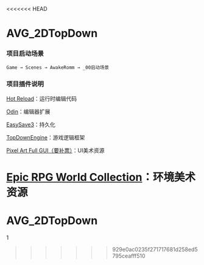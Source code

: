 <<<<<<< HEAD
# AVG_2DTopDown
### 项目启动场景
    Game → Scenes → AwakeRomm → _00启动场景
### 项目插件说明
[Hot Reload](https://assetstore.unity.com/packages/tools/utilities/hot-reload-edit-code-without-compiling-254358)：运行时编辑代码

[Odin](https://assetstore.unity.com/packages/tools/utilities/odin-inspector-and-serializer-89041)：编辑器扩展

[EasySave3](https://assetstore.unity.com/packages/tools/utilities/easy-save-the-complete-save-game-data-serializer-system-768)：持久化

[TopDownEngine](https://assetstore.unity.com/packages/templates/systems/topdown-engine-89636)：游戏逻辑框架

[Pixel Art Full GUI（要补票）](https://assetstore.unity.com/packages/2d/gui/pixel-art-full-gui-ui-kit-151-icons-205222)：UI美术资源

[Epic RPG World Collection](https://assetstore.unity.com/packages/2d/environments/epic-rpg-world-collection-272289)：环境美术资源
=======
# AVG\_2DTopDown

1



>>>>>>> 929e0ac0235f271717681d258ed5795ceafff510
